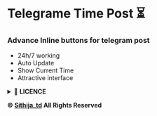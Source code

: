 # Telegrame Time Post ⏳
### Advance Inline buttons for telegram post
 - 24h/7 working
 - Auto Update
 - Show Current Time
 - Attractive interface

<details>
    <summary>📝 <b>LICENCE</b></summary><br/>

```
MIT License

Copyright (c) 2022 Sithija_td

Permission is hereby granted, free of charge, to any person obtaining a copy
of this software and associated documentation files (the "Software"), to deal
in the Software without restriction, including without limitation the rights
to use, copy, modify, merge, publish, distribute, sublicense, and/or sell
copies of the Software, and to permit persons to whom the Software is
furnished to do so, subject to the following conditions:

The above copyright notice and this permission notice shall be included in all
copies or substantial portions of the Software.

THE SOFTWARE IS PROVIDED "AS IS", WITHOUT WARRANTY OF ANY KIND, EXPRESS OR
IMPLIED, INCLUDING BUT NOT LIMITED TO THE WARRANTIES OF MERCHANTABILITY,
FITNESS FOR A PARTICULAR PURPOSE AND NONINFRINGEMENT. IN NO EVENT SHALL THE
AUTHORS OR COPYRIGHT HOLDERS BE LIABLE FOR ANY CLAIM, DAMAGES OR OTHER
LIABILITY, WHETHER IN AN ACTION OF CONTRACT, TORT OR OTHERWISE, ARISING FROM,
OUT OF OR IN CONNECTION WITH THE SOFTWARE OR THE USE OR OTHER DEALINGS IN THE
SOFTWARE.
```

</details>

<b>© [Sithija_td](https://github.com/Sithijatd) All Rights Reserved</b>

